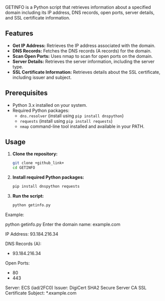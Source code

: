 
GETINFO is a Python script that retrieves information about a specified domain including its IP address, DNS records, open ports, server details, and SSL certificate information.

## Features

- **Get IP Address:** Retrieves the IP address associated with the domain.
- **DNS Records:** Fetches the DNS records (A records) for the domain.
- **Scan Open Ports:** Uses nmap to scan for open ports on the domain.
- **Server Details:** Retrieves the server information, including the server type.
- **SSL Certificate Information:** Retrieves details about the SSL certificate, including issuer and subject.

## Prerequisites

- Python 3.x installed on your system.
- Required Python packages:
  - `dns.resolver` (install using `pip install dnspython`)
  - `requests` (install using `pip install requests`)
  - `nmap` command-line tool installed and available in your PATH.

## Usage

1. **Clone the repository:**
   ```bash
   git clone +github_link+
   cd GETINFO
2. **Install required Python packages:**
   ```bash
   pip install dnspython requests
4. **Run the script:**
   ```bash
   python getinfo.py

Example:

python getinfo.py
Enter the domain name: example.com

IP Address: 93.184.216.34

DNS Records (A):
- 93.184.216.34

Open Ports:
- 80
- 443

Server: ECS (iad/2FC0)
Issuer: DigiCert SHA2 Secure Server CA
SSL Certificate Subject: *.example.com
